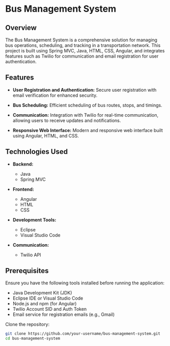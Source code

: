 # Bus Management System

## Overview

The Bus Management System is a comprehensive solution for managing bus operations, scheduling, and tracking in a transportation network. This project is built using Spring MVC, Java, HTML, CSS, Angular, and integrates features such as Twilio for communication and email registration for user authentication.

## Features

- **User Registration and Authentication:** Secure user registration with email verification for enhanced security.

- **Bus Scheduling:** Efficient scheduling of bus routes, stops, and timings.

- **Communication:** Integration with Twilio for real-time communication, allowing users to receive updates and notifications.

- **Responsive Web Interface:** Modern and responsive web interface built using Angular, HTML, and CSS.

## Technologies Used

- **Backend:**
  - Java
  - Spring MVC

- **Frontend:**
  - Angular
  - HTML
  - CSS

- **Development Tools:**
  - Eclipse
  - Visual Studio Code

- **Communication:**
  - Twilio API

## Prerequisites

Ensure you have the following tools installed before running the application:

- Java Development Kit (JDK)
- Eclipse IDE or Visual Studio Code
- Node.js and npm (for Angular)
- Twilio Account SID and Auth Token
- Email service for registration emails (e.g., Gmail)

Clone the repository:

   ```bash
   git clone https://github.com/your-username/bus-management-system.git
   cd bus-management-system

